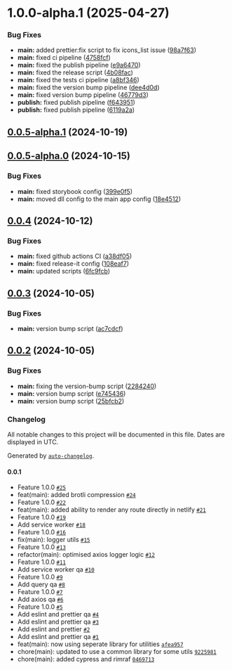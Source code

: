 # 1.0.0-alpha.1 (2025-04-27)

### Bug Fixes

- **main:** added prettier:fix script to fix icons_list issue ([98a7f63](https://github.com/arpitmalik832/common-js-utils-monorepo/commit/98a7f63836d9571c56e7b2ba0a02fd804e76893e))
- **main:** fixed ci pipeline ([4758fcf](https://github.com/arpitmalik832/common-js-utils-monorepo/commit/4758fcf557499ee19e299f9597503fd88f69a6da))
- **main:** fixed the publish pipeline ([e9a6470](https://github.com/arpitmalik832/common-js-utils-monorepo/commit/e9a647064aaf6dd9156f634eabd5d35c18a058c8))
- **main:** fixed the release script ([4b08fac](https://github.com/arpitmalik832/common-js-utils-monorepo/commit/4b08facdd6165d58a9e78e6ea215b8d530993973))
- **main:** fixed the tests ci pipeline ([a8bf346](https://github.com/arpitmalik832/common-js-utils-monorepo/commit/a8bf346e5d7f5a11546357a51e40fb0cd5b6ee1a))
- **main:** fixed the version bump pipeline ([dee4d0d](https://github.com/arpitmalik832/common-js-utils-monorepo/commit/dee4d0d43ea43e9df927ec814cdc2dde9429b6ea))
- **main:** fixed version bump pipeline ([46779d3](https://github.com/arpitmalik832/common-js-utils-monorepo/commit/46779d3764a8443f951b6b44abb30dc35eb9cffa))
- **publish:** fixed publish pipeline ([f643951](https://github.com/arpitmalik832/common-js-utils-monorepo/commit/f6439519d3d3afe1c2b08d11f59ab28ec37fb627))
- **publish:** fixed publish pipeline ([6119a2a](https://github.com/arpitmalik832/common-js-utils-monorepo/commit/6119a2a3f3170bf5dc4cbc2e2ce0b1d6ec517bdd))

## [0.0.5-alpha.1](https://github.com/arpitmalik832/react-js-webpack/compare/v0.0.5-alpha.0...v0.0.5-alpha.1) (2024-10-19)

## [0.0.5-alpha.0](https://github.com/arpitmalik832/react-js-webpack/compare/v0.0.4...v0.0.5-alpha.0) (2024-10-15)

### Bug Fixes

- **main:** fixed storybook config ([399e0f5](https://github.com/arpitmalik832/react-js-webpack/commit/399e0f5c54d540cea1b62da49f4ef65df8d7df0c))
- **main:** moved dll config to the main app config ([18e4512](https://github.com/arpitmalik832/react-js-webpack/commit/18e4512c242ce008397ed57d2fb3f950ecdaceaf))

## [0.0.4](https://github.com/arpitmalik832/react-js-webpack/compare/v0.0.3...v0.0.4) (2024-10-12)

### Bug Fixes

- **main:** fixed github actions CI ([a38df05](https://github.com/arpitmalik832/react-js-webpack/commit/a38df052d0504dbc854476ba8c99637a1c808604))
- **main:** fixed release-it config ([108eaf7](https://github.com/arpitmalik832/react-js-webpack/commit/108eaf77c8107014d5dba39490d9dfb65f35d5ce))
- **main:** updated scripts ([6fc9fcb](https://github.com/arpitmalik832/react-js-webpack/commit/6fc9fcb1c14e4b574467fb56b549b3241e5a1890))

## [0.0.3](https://github.com/arpitmalik832/react-js-webpack/compare/v0.0.2...v0.0.3) (2024-10-05)

### Bug Fixes

- **main:** version bump script ([ac7cdcf](https://github.com/arpitmalik832/react-js-webpack/commit/ac7cdcf87091f697db9e4910f989a4f9cad9ff4b))

## [0.0.2](https://github.com/arpitmalik832/react-js-webpack/compare/v0.0.1...v0.0.2) (2024-10-05)

### Bug Fixes

- **main:** fixing the version-bump script ([2284240](https://github.com/arpitmalik832/react-js-webpack/commit/2284240b577e25f0510b63729235f0e6e3007de8))
- **main:** version bump script ([e745436](https://github.com/arpitmalik832/react-js-webpack/commit/e745436642eb94ef5b3c0ad12ea382c15d0c9ffa))
- **main:** version bump script ([25bfcb2](https://github.com/arpitmalik832/react-js-webpack/commit/25bfcb22ff22ca4ad6dfa8115bccf2da638789db))

### Changelog

All notable changes to this project will be documented in this file. Dates are displayed in UTC.

Generated by [`auto-changelog`](https://github.com/CookPete/auto-changelog).

#### 0.0.1

- Feature 1.0.0 [`#25`](https://github.com/arpitmalik832/react-js-webpack/pull/25)
- feat(main): added brotli compression [`#24`](https://github.com/arpitmalik832/react-js-webpack/pull/24)
- Feature 1.0.0 [`#22`](https://github.com/arpitmalik832/react-js-webpack/pull/22)
- feat(main): added ability to render any route directly in netlify [`#21`](https://github.com/arpitmalik832/react-js-webpack/pull/21)
- Feature 1.0.0 [`#19`](https://github.com/arpitmalik832/react-js-webpack/pull/19)
- Add service worker [`#18`](https://github.com/arpitmalik832/react-js-webpack/pull/18)
- Feature 1.0.0 [`#16`](https://github.com/arpitmalik832/react-js-webpack/pull/16)
- fix(main): logger utils [`#15`](https://github.com/arpitmalik832/react-js-webpack/pull/15)
- Feature 1.0.0 [`#13`](https://github.com/arpitmalik832/react-js-webpack/pull/13)
- refactor(main): optimised axios logger logic [`#12`](https://github.com/arpitmalik832/react-js-webpack/pull/12)
- Feature 1.0.0 [`#11`](https://github.com/arpitmalik832/react-js-webpack/pull/11)
- Add service worker qa [`#10`](https://github.com/arpitmalik832/react-js-webpack/pull/10)
- Feature 1.0.0 [`#9`](https://github.com/arpitmalik832/react-js-webpack/pull/9)
- Add query qa [`#8`](https://github.com/arpitmalik832/react-js-webpack/pull/8)
- Feature 1.0.0 [`#7`](https://github.com/arpitmalik832/react-js-webpack/pull/7)
- Add axios qa [`#6`](https://github.com/arpitmalik832/react-js-webpack/pull/6)
- Feature 1.0.0 [`#5`](https://github.com/arpitmalik832/react-js-webpack/pull/5)
- Add eslint and prettier qa [`#4`](https://github.com/arpitmalik832/react-js-webpack/pull/4)
- Add eslint and prettier qa [`#3`](https://github.com/arpitmalik832/react-js-webpack/pull/3)
- Add eslint and prettier [`#2`](https://github.com/arpitmalik832/react-js-webpack/pull/2)
- Add eslint and prettier qa [`#1`](https://github.com/arpitmalik832/react-js-webpack/pull/1)
- feat(main): now using seperate library for utilities [`afea957`](https://github.com/arpitmalik832/react-js-webpack/commit/afea957b460d13a6b15e82ffa862b2d2b14d95aa)
- chore(main): updated to use a common library for some utils [`9225981`](https://github.com/arpitmalik832/react-js-webpack/commit/922598119afb0fe38b07ab3fe0df93b9ba3f32f6)
- chore(main): added cypress and rimraf [`0469713`](https://github.com/arpitmalik832/react-js-webpack/commit/046971317aa1d49c1d17eed7b9e5ed74ee41e1dd)

